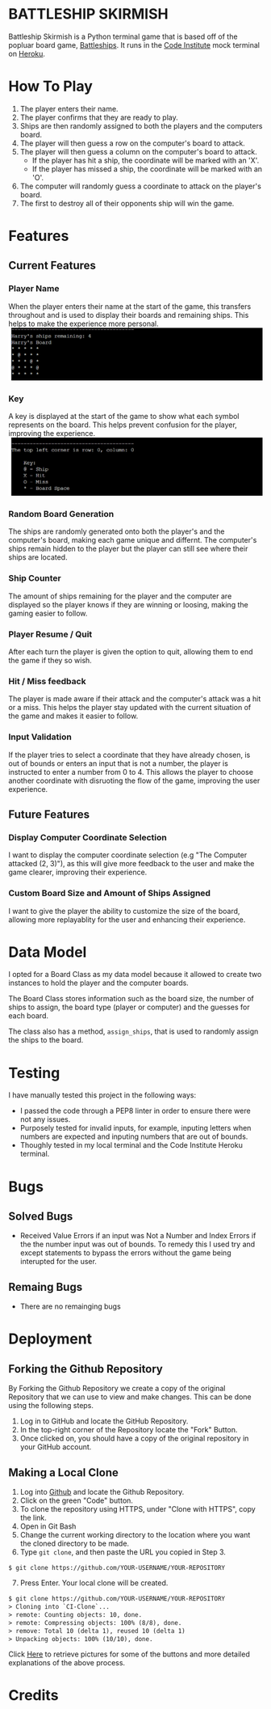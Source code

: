 # BATTLESHIP SKIRMISH
Battleship Skirmish is a Python terminal game that is based off of the popluar board game, [Battleships](https://en.wikipedia.org/wiki/Battleship_(game)). It runs in the [Code Institute](https://codeinstitute.net/) mock terminal on [Heroku](https://www.heroku.com).
# How To Play
1. The player enters their name.
2. The player confirms that they are ready to play.
3. Ships are then randomly assigned to both the players and the computers board.
4. The player will then guess a row on the computer's board to attack.
5. The player will then guess a column on the computer's board to attack.
    * If the player has hit a ship, the coordinate will be marked with an 'X'.
    * If the player has missed a ship, the coordinate will be marked with an 'O'.
6. The computer will randomly guess a coordinate to attack on the player's board.
7. The first to destroy all of their opponents ship will win the game.
# Features
## Current Features
### Player Name
When the player enters their name at the start of the game, this transfers throughout and is used to display their boards and remaining ships. This helps to make the experience more personal.
    ![Image of Player Name](readme-images/player-name.png)
### Key
A key is displayed at the start of the game to show what each symbol represents on the board. This helps prevent confusion for the player, improving the experience.
    ![Image of the Key](readme-images/key.png)
### Random Board Generation
The ships are randomly generated onto both the player's and the computer's board, making each game unique and differnt. The computer's ships remain hidden to the player but the player can still see where their ships are located.
### Ship Counter
The amount of ships remaining for the player and the computer are displayed so the player knows if they are winning or loosing, making the gaming easier to follow.
### Player Resume / Quit
After each turn the player is given the option to quit, allowing them to end the game if they so wish.
### Hit / Miss feedback
The player is made aware if their attack and the computer's attack was a hit or a miss. This helps the player stay updated with the current situation of the game and makes it easier to follow.
### Input Validation
If the player tries to select a coordinate that they have already chosen, is out of bounds or enters an input that is not a number, the player is instructed to enter a number from 0 to 4. This allows the player to choose another coordinate with disruoting the flow of the game, improving the user experience. 
## Future Features
### Display Computer Coordinate Selection
I want to display the computer coordinate selection (e.g "The Computer attacked (2, 3)"), as this will give more feedback to the user and make the game clearer, improving their experience.
### Custom Board Size and Amount of Ships Assigned
I want to give the player the ability to customize the size of the board, allowing more replayablity for the user and enhancing their experience.
# Data Model
I opted for a Board Class as my data model because it allowed to create two instances to hold the player and the computer boards.

The Board Class stores information such as the board size, the number of ships to assign, the board type (player or computer) and the guesses for each board.

The class also has a method, `assign_ships`, that is used to randomly assign the ships to the board.
# Testing
I have manually tested this project in the following ways:
* I passed the code through a PEP8 linter in order to ensure there were not any issues.
* Purposely tested for invalid inputs, for example, inputing letters when numbers are expected and inputing numbers that are out of bounds.
* Thoughly tested in my local terminal and the Code Institute Heroku terminal.
# Bugs
## Solved Bugs
* Received Value Errors if an input was Not a Number and Index Errors if the the number input was out of bounds. To remedy this I used try and except statements to bypass the errors without the game being interupted for the user.
## Remaing Bugs
* There are no remainging bugs
# Deployment
## Forking the Github Repository
By Forking the Github Repository we create a copy of the original Repository that we can use to view and make changes. This can be done using the following steps.

1. Log in to GitHub and locate the GitHub Repository.
2. In the top-right corner of the Repository locate the "Fork" Button.
3. Once clicked on, you should have a copy of the original repository in your GitHub account.

## Making a Local Clone
1. Log into [Github](https://github.com/) and locate the Github Repository.
2. Click on the green "Code" button.
3. To clone the repository using HTTPS, under "Clone with HTTPS", copy the link.
4. Open in Git Bash
5. Change the current working directory to the location where you want the cloned directory to be made.
6. Type `git clone`, and then paste the URL you copied in Step 3.
```
$ git clone https://github.com/YOUR-USERNAME/YOUR-REPOSITORY
```
7. Press Enter. Your local clone will be created.

```
$ git clone https://github.com/YOUR-USERNAME/YOUR-REPOSITORY
> Cloning into `CI-Clone`...
> remote: Counting objects: 10, done.
> remote: Compressing objects: 100% (8/8), done.
> remove: Total 10 (delta 1), reused 10 (delta 1)
> Unpacking objects: 100% (10/10), done.
```

Click [Here](https://help.github.com/en/github/creating-cloning-and-archiving-repositories/cloning-a-repository#cloning-a-repository-to-github-desktop) to retrieve pictures for some of the buttons and more detailed explanations of the above process.
# Credits